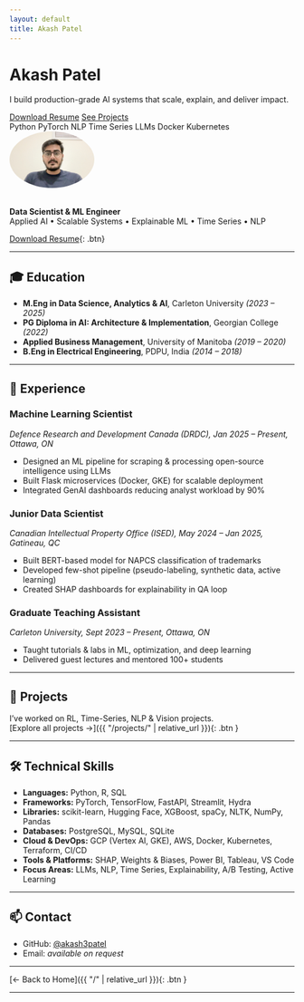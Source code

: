 ```yaml
---
layout: default
title: Akash Patel
---
```

# Akash Patel

<p class="hero-tagline">
  I build production-grade AI systems that scale, explain, and deliver impact.
</p>

<div class="hero-ctas">
  <a href="{{ "/Akash_Patel_Resume.pdf" | relative_url }}" class="btn">Download Resume</a>
  <a href="{{ "/projects/" | relative_url }}" class="btn btn-outline">See Projects</a>
</div>

<div class="skill-cloud">
  <span class="badge">Python</span>
  <span class="badge">PyTorch</span>
  <span class="badge">NLP</span>
  <span class="badge">Time Series</span>
  <span class="badge">LLMs</span>
  <span class="badge">Docker</span>
  <span class="badge">Kubernetes</span>
</div>

<img src="profile.jpg" alt="Akash Patel" style="width:150px; border-radius:50%; margin-bottom: 1rem;">

**Data Scientist & ML Engineer**  
Applied AI • Scalable Systems • Explainable ML • Time Series • NLP

[Download Resume](Akash_Patel_Resume.pdf){: .btn}

---

## 🎓 Education

- **M.Eng in Data Science, Analytics & AI**, Carleton University *(2023 – 2025)*  
- **PG Diploma in AI: Architecture & Implementation**, Georgian College *(2022)*  
- **Applied Business Management**, University of Manitoba *(2019 – 2020)*  
- **B.Eng in Electrical Engineering**, PDPU, India *(2014 – 2018)*

---

## 💼 Experience

### **Machine Learning Scientist**  
*Defence Research and Development Canada (DRDC), Jan 2025 – Present, Ottawa, ON*  
- Designed an ML pipeline for scraping & processing open-source intelligence using LLMs  
- Built Flask microservices (Docker, GKE) for scalable deployment  
- Integrated GenAI dashboards reducing analyst workload by 90%

### **Junior Data Scientist**  
*Canadian Intellectual Property Office (ISED), May 2024 – Jan 2025, Gatineau, QC*  
- Built BERT-based model for NAPCS classification of trademarks  
- Developed few-shot pipeline (pseudo-labeling, synthetic data, active learning)  
- Created SHAP dashboards for explainability in QA loop

### **Graduate Teaching Assistant**  
*Carleton University, Sept 2023 – Present, Ottawa, ON*  
- Taught tutorials & labs in ML, optimization, and deep learning  
- Delivered guest lectures and mentored 100+ students

---


## 🚀 Projects

I’ve worked on RL, Time-Series, NLP & Vision projects.  
[Explore all projects →]({{ "/projects/" | relative_url }}){: .btn }

---

## 🛠 Technical Skills

- **Languages:** Python, R, SQL  
- **Frameworks:** PyTorch, TensorFlow, FastAPI, Streamlit, Hydra  
- **Libraries:** scikit-learn, Hugging Face, XGBoost, spaCy, NLTK, NumPy, Pandas  
- **Databases:** PostgreSQL, MySQL, SQLite  
- **Cloud & DevOps:** GCP (Vertex AI, GKE), AWS, Docker, Kubernetes, Terraform, CI/CD  
- **Tools & Platforms:** SHAP, Weights & Biases, Power BI, Tableau, VS Code  
- **Focus Areas:** LLMs, NLP, Time Series, Explainability, A/B Testing, Active Learning

---

## 📫 Contact

- GitHub: [@akash3patel](https://github.com/akash3patel)  
- Email: *available on request*

---

[← Back to Home]({{ "/" | relative_url }}){: .btn }

---
